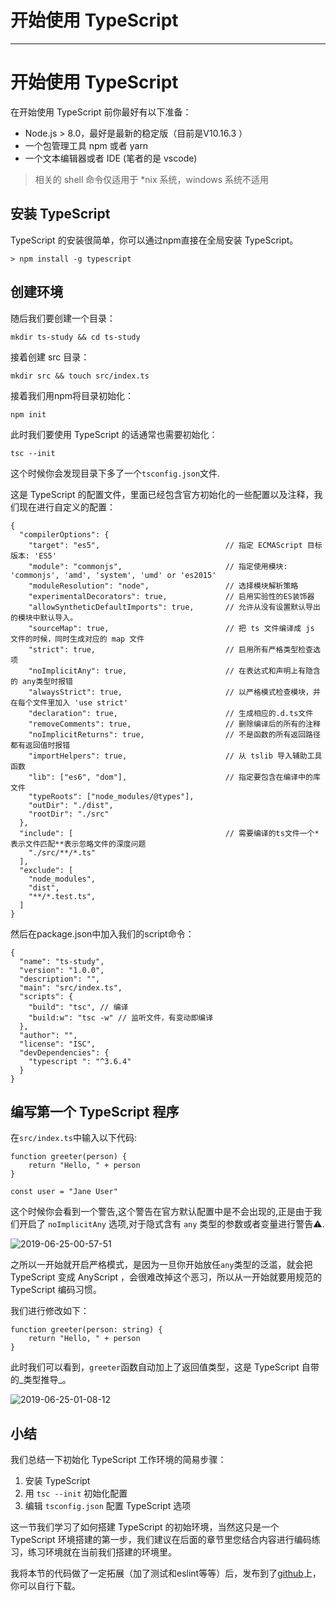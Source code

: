 
# 开始使用 TypeScript
---

# 开始使用 TypeScript

在开始使用 TypeScript 前你最好有以下准备：

- Node.js > 8.0，最好是最新的稳定版（目前是V10.16.3 ）
- 一个包管理工具 npm 或者 yarn
- 一个文本编辑器或者 IDE \(笔者的是 vscode\)

> 相关的 shell 命令仅适用于 \*nix 系统，windows 系统不适用

## 安装 TypeScript

TypeScript 的安装很简单，你可以通过npm直接在全局安装 TypeScript。

```
> npm install -g typescript
```

## 创建环境

随后我们要创建一个目录：

```
mkdir ts-study && cd ts-study
```

接着创建 src 目录：

```
mkdir src && touch src/index.ts
```

接着我们用npm将目录初始化：

```
npm init
```

此时我们要使用 TypeScript 的话通常也需要初始化：

```
tsc --init
```

这个时候你会发现目录下多了一个`tsconfig.json`文件.

这是 TypeScript 的配置文件，里面已经包含官方初始化的一些配置以及注释，我们现在进行自定义的配置：

```
{
  "compilerOptions": {
    "target": "es5",                            // 指定 ECMAScript 目标版本: 'ES5'
    "module": "commonjs",                       // 指定使用模块: 'commonjs', 'amd', 'system', 'umd' or 'es2015'
    "moduleResolution": "node",                 // 选择模块解析策略
    "experimentalDecorators": true,             // 启用实验性的ES装饰器
    "allowSyntheticDefaultImports": true,       // 允许从没有设置默认导出的模块中默认导入。
    "sourceMap": true,                          // 把 ts 文件编译成 js 文件的时候，同时生成对应的 map 文件
    "strict": true,                             // 启用所有严格类型检查选项
    "noImplicitAny": true,                      // 在表达式和声明上有隐含的 any类型时报错
    "alwaysStrict": true,                       // 以严格模式检查模块，并在每个文件里加入 'use strict'
    "declaration": true,                        // 生成相应的.d.ts文件
    "removeComments": true,                     // 删除编译后的所有的注释
    "noImplicitReturns": true,                  // 不是函数的所有返回路径都有返回值时报错
    "importHelpers": true,                      // 从 tslib 导入辅助工具函数
    "lib": ["es6", "dom"],                      // 指定要包含在编译中的库文件
    "typeRoots": ["node_modules/@types"],
    "outDir": "./dist",
    "rootDir": "./src"
  },
  "include": [                                  // 需要编译的ts文件一个*表示文件匹配**表示忽略文件的深度问题
    "./src/**/*.ts"
  ],
  "exclude": [
    "node_modules",
    "dist",
    "**/*.test.ts",
  ]
}
```

然后在package.json中加入我们的script命令：

```
{
  "name": "ts-study",
  "version": "1.0.0",
  "description": "",
  "main": "src/index.ts",
  "scripts": {
    "build": "tsc", // 编译
    "build:w": "tsc -w" // 监听文件，有变动即编译
  },
  "author": "",
  "license": "ISC",
  "devDependencies": {
    "typescript ": "^3.6.4"
  }
}
```

## 编写第一个 TypeScript 程序

在`src/index.ts`中输入以下代码:

```
function greeter(person) {
    return "Hello, " + person
}

const user = "Jane User"
```

这个时候你会看到一个警告,这个警告在官方默认配置中是不会出现的,正是由于我们开启了 `noImplicitAny` 选项,对于隐式含有 `any` 类型的参数或者变量进行警告⚠️.

![2019-06-25-00-57-51](https://p1-jj.byteimg.com/tos-cn-i-t2oaga2asx/gold-user-assets/2019/10/9/16daeeff39fac105~tplv-t2oaga2asx-image.image)

之所以一开始就开启严格模式，是因为一旦你开始放任`any`类型的泛滥，就会把 TypeScript 变成 AnyScript ，会很难改掉这个恶习，所以从一开始就要用规范的 TypeScript 编码习惯。

我们进行修改如下：

```
function greeter(person: string) {
    return "Hello, " + person
}

```

此时我们可以看到，`greeter`函数自动加上了返回值类型，这是 TypeScript 自带的_类型推导_。

![2019-06-25-01-08-12](https://p1-jj.byteimg.com/tos-cn-i-t2oaga2asx/gold-user-assets/2019/10/9/16daeeff3a16d8fa~tplv-t2oaga2asx-image.image)

## 小结

我们总结一下初始化 TypeScript 工作环境的简易步骤：

1.  安装 TypeScript
2.  用 `tsc --init` 初始化配置
3.  编辑 `tsconfig.json` 配置 TypeScript 选项

这一节我们学习了如何搭建 TypeScript 的初始环境，当然这只是一个 TypeScript 环境搭建的第一步，我们建议在后面的章节里您结合内容进行编码练习，练习环境就在当前我们搭建的环境里。

我将本节的代码做了一定拓展（加了测试和eslint等等）后，发布到了[github](https://github.com/xiaomuzhu/ts-start)上，你可以自行下载。
    